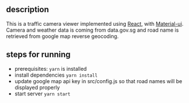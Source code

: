 ## description
This is a traffic camera viewer implemented using [React](https://reactjs.org/), with [Material-ui](https://material-ui.com/). Camera and weather data is coming from data.gov.sg and road name is retrieved from google map reverse geocoding.

## steps for running
* prerequisites: `yarn` is installed
* install dependencies `yarn install`
* update google map api key in src/config.js so that road names will be displayed properly
* start server `yarn start`




